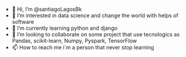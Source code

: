 - 👋 Hi, I’m @santiagoLagosBk
- 👀 I’m interested in data science and change the world with helps of software
- 🌱 I’m currently learning python and django
- 💞️ I’m looking to collaborate on some project that use tecnologics as Pandas, scikit-learn, Numpy, Pyspark, TensorFlow
- 📫 How to reach me i´m a person that never stop learning

<!---
santiagoLagosBk/santiagoLagosBk is a ✨ special ✨ repository because its `README.md` (this file) appears on your GitHub profile.
You can click the Preview link to take a look at your changes.
--->
